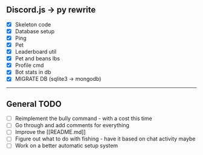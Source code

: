 ## Discord.js -> py rewrite

-   [x] Skeleton code
-   [x] Database setup
-   [x] Ping
-   [x] Pet
-   [x] Leaderboard util
-   [x] Pet and beans lbs
-   [x] Profile cmd
-   [x] Bot stats in db
-   [x] MIGRATE DB (sqlite3 -> mongodb)

---

## General TODO

-   [ ] Reimplement the bully command - with a cost this time
-   [ ] Go through and add comments for everything
-   [ ] Improve the [[README.md]]
-   [ ] Figure out what to do with fishing - have it based on chat activity maybe
-   [ ] Work on a better automatic setup system

